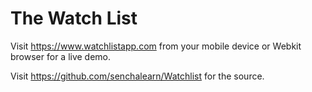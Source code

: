 # The Watch List

Visit https://www.watchlistapp.com from your mobile device or Webkit browser for a live demo.

Visit https://github.com/senchalearn/Watchlist for the source.
